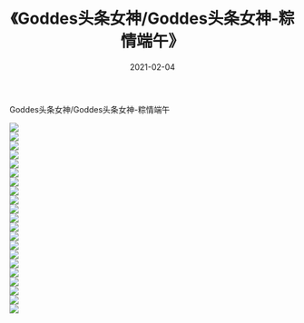 ﻿---
layout: post
title:  《Goddes头条女神/Goddes头条女神-粽情端午》
date:   2021-02-04
img: http://img.660000.xyz/Sharelink/网络美图/2021/Goddes头条女神/Goddes头条女神-粽情端午/000.jpg
categories: [美女, 清纯, 唯美]
---

Goddes头条女神/Goddes头条女神-粽情端午

 ![](http://img.660000.xyz/Sharelink/网络美图/2021/Goddes头条女神/Goddes头条女神-粽情端午/001.jpg) <br>![](http://img.660000.xyz/Sharelink/网络美图/2021/Goddes头条女神/Goddes头条女神-粽情端午/002.jpg) <br>![](http://img.660000.xyz/Sharelink/网络美图/2021/Goddes头条女神/Goddes头条女神-粽情端午/003.jpg) <br>![](http://img.660000.xyz/Sharelink/网络美图/2021/Goddes头条女神/Goddes头条女神-粽情端午/004.jpg) <br>![](http://img.660000.xyz/Sharelink/网络美图/2021/Goddes头条女神/Goddes头条女神-粽情端午/005.jpg) <br>![](http://img.660000.xyz/Sharelink/网络美图/2021/Goddes头条女神/Goddes头条女神-粽情端午/006.jpg) <br>![](http://img.660000.xyz/Sharelink/网络美图/2021/Goddes头条女神/Goddes头条女神-粽情端午/007.jpg) <br>![](http://img.660000.xyz/Sharelink/网络美图/2021/Goddes头条女神/Goddes头条女神-粽情端午/008.jpg) <br>![](http://img.660000.xyz/Sharelink/网络美图/2021/Goddes头条女神/Goddes头条女神-粽情端午/009.jpg) <br>![](http://img.660000.xyz/Sharelink/网络美图/2021/Goddes头条女神/Goddes头条女神-粽情端午/010.jpg) <br>![](http://img.660000.xyz/Sharelink/网络美图/2021/Goddes头条女神/Goddes头条女神-粽情端午/011.jpg) <br>![](http://img.660000.xyz/Sharelink/网络美图/2021/Goddes头条女神/Goddes头条女神-粽情端午/012.jpg) <br>![](http://img.660000.xyz/Sharelink/网络美图/2021/Goddes头条女神/Goddes头条女神-粽情端午/013.jpg) <br>![](http://img.660000.xyz/Sharelink/网络美图/2021/Goddes头条女神/Goddes头条女神-粽情端午/014.jpg) <br>![](http://img.660000.xyz/Sharelink/网络美图/2021/Goddes头条女神/Goddes头条女神-粽情端午/015.jpg) <br>![](http://img.660000.xyz/Sharelink/网络美图/2021/Goddes头条女神/Goddes头条女神-粽情端午/016.jpg) <br>![](http://img.660000.xyz/Sharelink/网络美图/2021/Goddes头条女神/Goddes头条女神-粽情端午/017.jpg) <br>![](http://img.660000.xyz/Sharelink/网络美图/2021/Goddes头条女神/Goddes头条女神-粽情端午/018.jpg) <br>![](http://img.660000.xyz/Sharelink/网络美图/2021/Goddes头条女神/Goddes头条女神-粽情端午/019.jpg) <br>![](http://img.660000.xyz/Sharelink/网络美图/2021/Goddes头条女神/Goddes头条女神-粽情端午/020.jpg) <br>![](http://img.660000.xyz/Sharelink/网络美图/2021/Goddes头条女神/Goddes头条女神-粽情端午/021.jpg) <br>